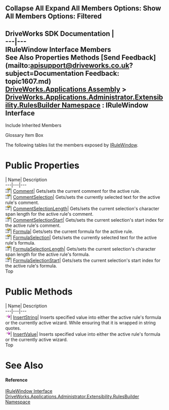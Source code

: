 Collapse All Expand All Members Options: Show All  Members Options: Filtered   
---  
DriveWorks SDK Documentation  |   
---|---  
IRuleWindow Interface Members   
See Also Properties Methods [Send Feedback](mailto:apisupport@driveworks.co.uk?subject=Documentation Feedback: topic1607.md)  
[DriveWorks.Applications Assembly](topic13.md) > [DriveWorks.Applications.Administrator.Extensibility.RulesBuilder Namespace](topic1581.md) : IRuleWindow Interface  
---  
  
Include Inherited Members    


Glossary Item Box

The following tables list the members exposed by [IRuleWindow](topic1607.md).

# Public Properties

| Name| Description  
---|---|---  
![ Property](dotnetimages/Property.gif)| [Comment](topic1614.md)| Gets/sets the current comment for the active rule.   
![ Property](dotnetimages/Property.gif)| [CommentSelection](topic1615.md)| Gets/sets the currently selected text for the active rule's comment.   
![ Property](dotnetimages/Property.gif)| [CommentSelectionLength](topic1616.md)| Gets/sets the current selection's character span length for the active rule's comment.   
![ Property](dotnetimages/Property.gif)| [CommentSelectionStart](topic1617.md)| Gets/sets the current selection's start index for the active rule's comment.   
![ Property](dotnetimages/Property.gif)| [Formula](topic1618.md)| Gets/sets the current formula for the active rule.   
![ Property](dotnetimages/Property.gif)| [FormulaSelection](topic1619.md)| Gets/sets the currently selected text for the active rule's formula.   
![ Property](dotnetimages/Property.gif)| [FormulaSelectionLength](topic1620.md)| Gets/sets the current selection's character span length for the active rule's formula.   
![ Property](dotnetimages/Property.gif)| [FormulaSelectionStart](topic1621.md)| Gets/sets the current selection's start index for the active rule's formula.   
Top

# Public Methods

| Name| Description  
---|---|---  
![ Method](dotnetimages/Method.gif)| [InsertString](topic1612.md)| Inserts specified value into either the active rule's formula or the currently active wizard. While ensuring that it is wrapped in string quotes.   
![ Method](dotnetimages/Method.gif)| [InsertValue](topic1613.md)| Inserts specified value into either the active rule's formula or the currently active wizard.   
Top

# See Also

#### Reference

[IRuleWindow Interface](topic1607.md)   
[DriveWorks.Applications.Administrator.Extensibility.RulesBuilder Namespace](topic1581.md)



